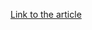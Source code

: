 [Link to the article](https://zscaler.com/blogs/security-research/aitm-phishing-attack-targeting-enterprise-users-gmail)
